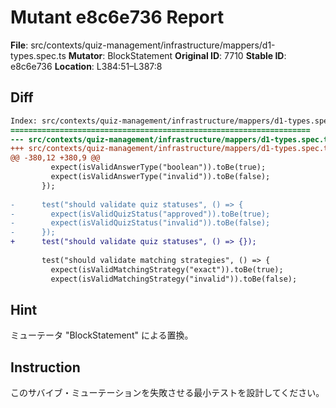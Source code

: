 # Mutant e8c6e736 Report

**File**: src/contexts/quiz-management/infrastructure/mappers/d1-types.spec.ts
**Mutator**: BlockStatement
**Original ID**: 7710
**Stable ID**: e8c6e736
**Location**: L384:51–L387:8

## Diff

```diff
Index: src/contexts/quiz-management/infrastructure/mappers/d1-types.spec.ts
===================================================================
--- src/contexts/quiz-management/infrastructure/mappers/d1-types.spec.ts	original
+++ src/contexts/quiz-management/infrastructure/mappers/d1-types.spec.ts	mutated #7710
@@ -380,12 +380,9 @@
         expect(isValidAnswerType("boolean")).toBe(true);
         expect(isValidAnswerType("invalid")).toBe(false);
       });
 
-      test("should validate quiz statuses", () => {
-        expect(isValidQuizStatus("approved")).toBe(true);
-        expect(isValidQuizStatus("invalid")).toBe(false);
-      });
+      test("should validate quiz statuses", () => {});
 
       test("should validate matching strategies", () => {
         expect(isValidMatchingStrategy("exact")).toBe(true);
         expect(isValidMatchingStrategy("invalid")).toBe(false);
```

## Hint

ミューテータ "BlockStatement" による置換。

## Instruction

このサバイブ・ミューテーションを失敗させる最小テストを設計してください。
